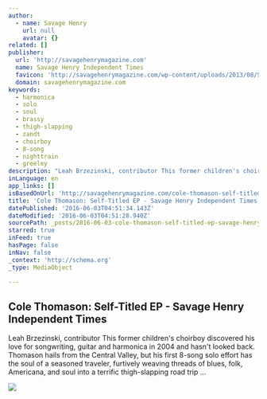 ```yaml
---
author:
  - name: Savage Henry
    url: null
    avatar: {}
related: []
publisher:
  url: 'http://savagehenrymagazine.com'
  name: Savage Henry Independent Times
  favicon: 'http://savagehenrymagazine.com/wp-content/uploads/2013/08/SH_favicon.png'
  domain: savagehenrymagazine.com
keywords:
  - harmonica
  - solo
  - soul
  - brassy
  - thigh-slapping
  - zandt
  - choirboy
  - 8-song
  - nighttrain
  - greeley
description: "Leah Brzezinski, contributor This former children's choirboy discovered his love for songwriting, guitar and harmonica in 2004 and hasn't looked back. Thomason hails from the Central Valley, but his first 8-song solo effort has the soul of a seasoned traveler, furtively weaving threads of blues, folk, Americana, and soul into a terrific thigh-slapping road trip ..."
inLanguage: en
app_links: []
isBasedOnUrl: 'http://savagehenrymagazine.com/cole-thomason-self-titled-ep/'
title: 'Cole Thomason: Self-Titled EP - Savage Henry Independent Times'
datePublished: '2016-06-03T04:51:34.143Z'
dateModified: '2016-06-03T04:51:28.940Z'
sourcePath: _posts/2016-06-03-cole-thomason-self-titled-ep-savage-henry-independent-tim.md
starred: true
inFeed: true
hasPage: false
inNav: false
_context: 'http://schema.org'
_type: MediaObject

---
```

<article style=""><h1>Cole Thomason: Self-Titled EP - Savage Henry Independent Times</h1><p>Leah Brzezinski, contributor This former children's choirboy discovered his love for songwriting, guitar and harmonica in 2004 and hasn't looked back. Thomason hails from the Central Valley, but his first 8-song solo effort has the soul of a seasoned traveler, furtively weaving threads of blues, folk, Americana, and soul into a terrific thigh-slapping road trip ...</p><img src="http://savagehenrymagazine.com/wp-content/uploads/2014/06/download-6.jpg" /></article>